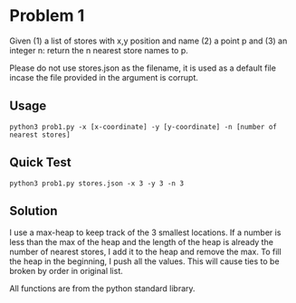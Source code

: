 # Problem 1
Given (1) a list of stores with x,y position and name (2) a point p and (3) an integer n: return the n nearest store names to p.

Please do not use stores.json as the filename, it is used as a default file incase the file provided in the argument is corrupt.

## Usage
    python3 prob1.py -x [x-coordinate] -y [y-coordinate] -n [number of nearest stores]

## Quick Test
    python3 prob1.py stores.json -x 3 -y 3 -n 3

## Solution
I use a max-heap to keep track of the 3 smallest locations. If a number is less than the max of the heap and the length of the heap is already the number of nearest stores, I add it to the heap and remove the max. To fill the heap in the beginning, I push all the values. This will cause ties to be broken by order in original list.


All functions are from the python standard library.
